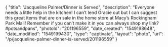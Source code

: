 {
    "title": "Jacqueline Palmer\/Dinner is Served",
    "description": "Everyone needs a little help in the kitchen! I can’t lend Gracie out but I can suggest this great items that are on sale in the home store at Macy’s Rockingham Park Mall! Remember if you can’t make it in you can always shop my link?#potsandpans",
    "photoId": "201196559",
    "date_created": "1549198648",
    "date_modified": "1549199430",
    "type": "captivate",
    "layout": "photo",
    "url": "\/p\/jacqueline-palmer-dinner-is-served\/201196559"
}